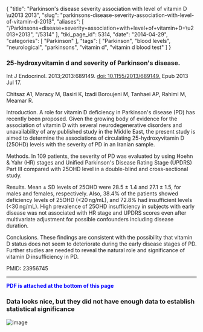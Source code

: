 {
    "title": "Parkinson's disease severity association with level of vitamin D \u2013 2013",
    "slug": "parkinsons-disease-severity-association-with-level-of-vitamin-d-2013",
    "aliases": [
        "/Parkinsons+disease+severity+association+with+level+of+vitamin+D+\u2013+2013",
        "/5314"
    ],
    "tiki_page_id": 5314,
    "date": "2014-04-29",
    "categories": [
        "Parkinson"
    ],
    "tags": [
        "Parkinson",
        "blood levels",
        "neurological",
        "parkinsons",
        "vitamin d",
        "vitamin d blood test"
    ]
}


### 25-hydroxyvitamin d and severity of Parkinson's disease.

Int J Endocrinol. 2013;2013:689149. [doi: 10.1155/2013/689149.](https://doi.org/10.1155/2013/689149.) Epub 2013 Jul 17.

Chitsaz A1, Maracy M, Basiri K, Izadi Boroujeni M, Tanhaei AP, Rahimi M, Meamar R.

Introduction. A role for vitamin D deficiency in Parkinson's disease (PD) has recently been proposed. Given the growing body of evidence for the association of vitamin D with several neurodegenerative disorders and unavailability of any published study in the Middle East, the present study is aimed to determine the associations of circulating 25-hydroxyvitamin D (25OHD) levels with the severity of PD in an Iranian sample. 

Methods. In 109 patients, the severity of PD was evaluated by using Hoehn & Yahr (HR) stages and Unified Parkinson's Disease Rating Stage (UPDRS) Part III compared with 25OHD level in a double-blind and cross-sectional study. 

Results. Mean ± SD levels of 25OHD were 28.5 ± 1.4 and 27.1 ± 1.5, for males and females, respectively. Also, 38.4% of the patients showed deficiency levels of 25OHD (<20 ng/mL), and 72.8% had insufficient levels (<30 ng/mL). High prevalence of 25OHD insufficiency in subjects with early disease was not associated with HR stage and UPDRS scores even after multivariate adjustment for possible confounders including disease duration. 

Conclusions. These findings are consistent with the possibility that vitamin D status does not seem to deteriorate during the early disease stages of PD. Further studies are needed to reveal the natural role and significance of vitamin D insufficiency in PD.

PMID: 23956745

---

 **<span style="color:#00F;">PDF is attached at the bottom of this page</span>** 

### Data looks nice, but they did not have enough data to establish statistical significance

<img src="https://d1bk1kqxc0sym.cloudfront.net/attachments/jpeg/severity-f1.jpg" alt="image">